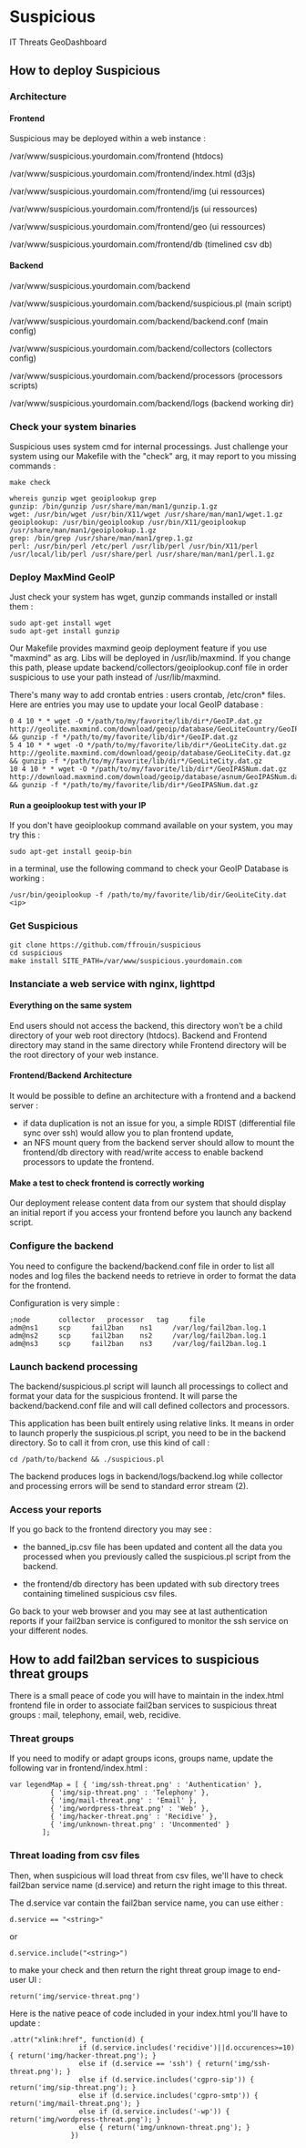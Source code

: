 # Suspicious

IT Threats GeoDashboard

## How to deploy Suspicious

### Architecture

#### Frontend

Suspicious may be deployed within a web instance :

/var/www/suspicious.yourdomain.com/frontend (htdocs)

/var/www/suspicious.yourdomain.com/frontend/index.html (d3js)

/var/www/suspicious.yourdomain.com/frontend/img (ui ressources)

/var/www/suspicious.yourdomain.com/frontend/js (ui ressources)

/var/www/suspicious.yourdomain.com/frontend/geo (ui ressources)

/var/www/suspicious.yourdomain.com/frontend/db (timelined csv db)

#### Backend

/var/www/suspicious.yourdomain.com/backend

/var/www/suspicious.yourdomain.com/backend/suspicious.pl (main script)

/var/www/suspicious.yourdomain.com/backend/backend.conf (main config)

/var/www/suspicious.yourdomain.com/backend/collectors (collectors config)

/var/www/suspicious.yourdomain.com/backend/processors (processors scripts)

/var/www/suspicious.yourdomain.com/backend/logs (backend working dir)

### Check your system binaries

Suspicious uses system cmd for internal processings. Just challenge your
system using our Makefile with the "check" arg, it may report to you missing
commands :

	make check
	
	whereis gunzip wget geoiplookup grep
	gunzip: /bin/gunzip /usr/share/man/man1/gunzip.1.gz
	wget: /usr/bin/wget /usr/bin/X11/wget /usr/share/man/man1/wget.1.gz
	geoiplookup: /usr/bin/geoiplookup /usr/bin/X11/geoiplookup /usr/share/man/man1/geoiplookup.1.gz
	grep: /bin/grep /usr/share/man/man1/grep.1.gz
	perl: /usr/bin/perl /etc/perl /usr/lib/perl /usr/bin/X11/perl /usr/local/lib/perl /usr/share/perl /usr/share/man/man1/perl.1.gz

### Deploy MaxMind GeoIP

Just check your system has wget, gunzip commands installed or install them :

	sudo apt-get install wget
	sudo apt-get install gunzip

Our Makefile provides maxmind geoip deployment feature if you use "maxmind" as
arg. Libs will be deployed in /usr/lib/maxmind. If you change this path,
please update backend/collectors/geoiplookup.conf file in order suspicious
to use your path instead of /usr/lib/maxmind.

There's many way to add crontab entries : users crontab, /etc/cron* files. Here are
entries you may use to update your local GeoIP database :

	0 4 10 * * wget -O */path/to/my/favorite/lib/dir*/GeoIP.dat.gz http://geolite.maxmind.com/download/geoip/database/GeoLiteCountry/GeoIP.dat.gz && gunzip -f */path/to/my/favorite/lib/dir*/GeoIP.dat.gz
	5 4 10 * * wget -O */path/to/my/favorite/lib/dir*/GeoLiteCity.dat.gz http://geolite.maxmind.com/download/geoip/database/GeoLiteCity.dat.gz && gunzip -f */path/to/my/favorite/lib/dir*/GeoLiteCity.dat.gz
	10 4 10 * * wget -O */path/to/my/favorite/lib/dir*/GeoIPASNum.dat.gz http://download.maxmind.com/download/geoip/database/asnum/GeoIPASNum.dat.gz && gunzip -f */path/to/my/favorite/lib/dir*/GeoIPASNum.dat.gz

#### Run a geoiplookup test with your IP

If you don't have geoiplookup command available on your system, you may try this :

	sudo apt-get install geoip-bin

in a terminal, use the following command to check your GeoIP Database is working :

	/usr/bin/geoiplookup -f /path/to/my/favorite/lib/dir/GeoLiteCity.dat <ip>

### Get Suspicious

	git clone https://github.com/ffrouin/suspicious
	cd suspicious
	make install SITE_PATH=/var/www/suspicious.yourdomain.com

### Instanciate a web service with nginx, lighttpd

#### Everything on the same system

End users should not access the backend, this directory won't be a child directory
of your web root directory (htdocs). Backend and Frontend directory may stand in the
same directory while Frontend directory will be the root directory of your web instance.

#### Frontend/Backend Architecture

It would be possible to define an architecture with a frontend and a backend server :
  * if data duplication is not an issue for you, a simple RDIST (differential file sync
over ssh) would allow you to plan frontend update,
  * an NFS mount query from the backend server should allow to mount the frontend/db
directory with read/write access to enable backend processors to update the frontend.

#### Make a test to check frontend is correctly working

Our deployment release content data from our system that should display
an initial report if you access your frontend before you launch any backend
script.

### Configure the backend

You need to configure the backend/backend.conf file in order to list
all nodes and log files the backend needs to retrieve in order to format
the data for the frontend.

Configuration is very simple :

	;node		collector	processor	tag		file
	adm@ns1		scp		fail2ban	ns1		/var/log/fail2ban.log.1
	adm@ns2		scp		fail2ban	ns2		/var/log/fail2ban.log.1
	adm@ns3		scp		fail2ban	ns3		/var/log/fail2ban.log.1

### Launch backend processing

The backend/suspicious.pl script will launch all processings to collect and format your data
for the suspicious frontend. It will parse the backend/backend.conf file and will call defined
collectors and processors.

This application has been built entirely using relative links. It means in
order to launch properly the suspicious.pl script, you need to be in the backend
directory. So to call it from cron, use this kind of call :

	cd /path/to/backend && ./suspicious.pl

The backend produces logs in backend/logs/backend.log while collector
and processing errors will be send to standard error stream (2).

### Access your reports

If you go back to the frontend directory you may see :

  * the banned_ip.csv file has been updated and content all the data you
processed when you previously called the suspicious.pl script from
the backend.

  * the frontend/db directory has been updated with sub directory trees
containing timelined suspicious csv files.

Go back to your web browser and you may see at last authentication reports
if your fail2ban service is configured to monitor the ssh service on your
different nodes.

## How to add fail2ban services to suspicious threat groups

There is a small peace of code you will have to maintain in the index.html
frontend file in order to associate fail2ban services to suspicious threat
groups : mail, telephony, email, web, recidive.

### Threat groups

If you need to modify or adapt groups icons, groups name, update the
following var in frontend/index.html :

	var legendMap = [ { 'img/ssh-threat.png' : 'Authentication' },
			  { 'img/sip-threat.png' : 'Telephony' },
			  { 'img/mail-threat.png' : 'Email' },
			  { 'img/wordpress-threat.png' : 'Web' },
			  { 'img/hacker-threat.png' : 'Recidive' },
			  { 'img/unknown-threat.png' : 'Uncommented' }
			];

### Threat loading from csv files

Then, when suspicious will load threat from csv files, we'll have to check
fail2ban service name (d.service) and return the right image to this threat.

The d.service var contain the fail2ban service name, you can use either :

	d.service == "<string>"

or

	d.service.include("<string>")

to make your check and then return the right threat group image to end-user UI :

	return('img/service-threat.png')

Here is the native peace of code included in your index.html you'll have to update :

	.attr("xlink:href", function(d) {
                     if (d.service.includes('recidive')||d.occurences>=10) { return('img/hacker-threat.png'); }
                     else if (d.service == 'ssh') { return('img/ssh-threat.png'); }
                     else if (d.service.includes('cgpro-sip')) { return('img/sip-threat.png'); }
                     else if (d.service.includes('cgpro-smtp')) { return('img/mail-threat.png'); }
                     else if (d.service.includes('-wp')) { return('img/wordpress-threat.png'); }
                     else { return('img/unknown-threat.png'); }
                   })


